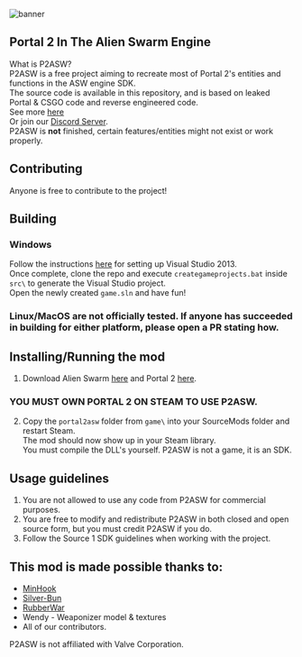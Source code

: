 ![banner](https://github.com/EpicSentry/P2ASW/assets/82910317/f24017c3-7296-4f54-bfb8-e11281778166)
## Portal 2 In The Alien Swarm Engine
What is P2ASW?<br>
P2ASW is a free project aiming to recreate most of Portal 2's entities and functions in the ASW engine SDK.<br>
The source code is available in this repository, and is based on leaked Portal & CSGO code and reverse engineered code.<br>
See more [here](https://epicteleporter.xyz/p2asw/)<br>
Or join our [Discord Server](https://discord.gg/QpwSdUQRax).<br>
P2ASW is **not** finished, certain features/entities might not exist or work properly. 

## Contributing
Anyone is free to contribute to the project!

## Building
### Windows
Follow the instructions [here](https://developer.valvesoftware.com/wiki/Source_SDK_2013) for setting up Visual Studio 2013.<br>
Once complete, clone the repo and execute `creategameprojects.bat` inside `src\` to generate the Visual Studio project.<br>
Open the newly created `game.sln` and have fun!
### Linux/MacOS are not officially tested. If anyone has succeeded in building for either platform, please open a PR stating how.

## Installing/Running the mod
1. Download Alien Swarm [here](http://store.steampowered.com/app/630/) and Portal 2 [here](https://store.steampowered.com/app/620/Portal_2).<br>
### YOU MUST OWN PORTAL 2 ON STEAM TO USE P2ASW.
2. Copy the `portal2asw` folder from `game\` into your SourceMods folder and restart Steam.<br>
The mod should now show up in your Steam library.<br>
You must compile the DLL's yourself. P2ASW is not a game, it is an SDK.

## Usage guidelines
1. You are not allowed to use any code from P2ASW for commercial purposes.
2. You are free to modify and redistribute P2ASW in both closed and open source form, but you must credit P2ASW if you do.
3. Follow the Source 1 SDK guidelines when working with the project.

## This mod is made possible thanks to:
- [MinHook](https://github.com/TsudaKageyu/minhook)<br>
- [Silver-Bun](https://github.com/IcePixelx/silver-bun)<br>
- [RubberWar](https://github.com/RubberWar/Portal-2)<br>
- Wendy - Weaponizer model & textures<br>
- All of our contributors.<br>

P2ASW is not affiliated with Valve Corporation.<br>
